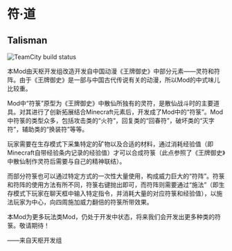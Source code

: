 # 符·道
## Talisman
![TeamCity build status](http://ab.elyimg.pro/app/rest/builds/buildType:id:DubheTalisman_BuildTalisman/statusIcon.svg)

本Mod由天枢开发组改造开发自中国动漫《王牌御史》中部分元素——灵符和符阵。由于《王牌御史》是一部与中国古代传说有关的动漫，所以Mod的中式味儿比较重。 

Mod中“符箓”原型为《王牌御史》中散仙所独有的灵符，是散仙战斗时的主要道具。对其进行了创新拓展结合Minecraft元素后，开发成了Mod中的“符箓”。Mod中符箓的类型众多，包括攻击类的“火符”，回复类的“回春符”，破坏类的“灭字符”，辅助类的“换装符”等等。

玩家需要在生存模式下采集特定的矿物以及合适的材料，通过消耗经验值（即Minecraft自带经验条内记录的经验值）才可以合成符箓（此点参照了《王牌御史》中散仙制作灵符后需要与自己的精神联结）。

而部分符箓也可以通过特定方式的一次性大量使用，构成威力巨大的“符阵”。符箓和符阵的使用方法有所不同，符箓右键抛出即可，而符阵则需要通过“施法”（即生存模式下玩家在聊天框中输入特定指令，并消耗大量的对应符箓和经验值），以施法玩家为中心，向四周施加威力翻倍的符箓所带效果。 

本Mod为更多玩法类Mod，仍处于开发中状态，将来我们会开发出更多种类的符箓。敬请期待！

——来自天枢开发组
